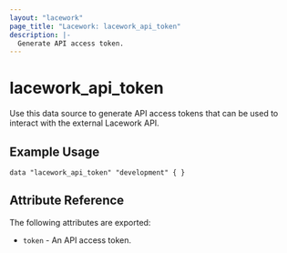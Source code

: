 ```yaml
---
layout: "lacework"
page_title: "Lacework: lacework_api_token"
description: |-
  Generate API access token.
---
```


# lacework\_api\_token

Use this data source to generate API access tokens that can be used to interact with the
external Lacework API.

## Example Usage

```hcl
data "lacework_api_token" "development" { }
```

## Attribute Reference

The following attributes are exported:

* `token` - An API access token.
